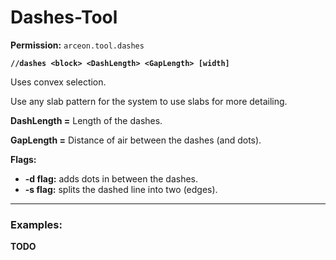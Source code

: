# Dashes-Tool

**Permission:** `arceon.tool.dashes`

**`//dashes <block> <DashLength> <GapLength> [width]`**

Uses convex selection.

Use any slab pattern for the system to use slabs for more detailing.

**DashLength =** Length of the dashes.

**GapLength =** Distance of air between the dashes (and dots).

**Flags:**

* **-d flag:** adds dots in between the dashes.
* **-s flag:** splits the dashed line into two (edges).

***

### **Examples:**

**TODO**
